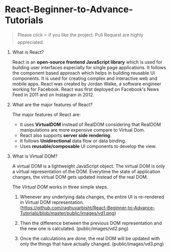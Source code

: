 # React-Beginner-to-Advance-Tutorials
> Please click :star: if you like the project. Pull Request are highly appreciated.
   
1.  What is React?

    React is an **open-source frontend JavaScript library** which is used for building user interfaces especially for single page applications. It follows the component based approach which helps in building reusable UI components. It is used for creating complex and interactive web and mobile apps. React was created by Jordan Walke, a software engineer working for Facebook. React was first deployed on Facebook's News Feed in 2011 and on Instagram in 2012.
    
2.  What are the major features of React?

    The major features of React are:

    * It uses **VirtualDOM** instead of RealDOM considering that RealDOM manipulations are more expensive compare to Virtual Dom.
    * React also supports **server side rendering**.
    * It follows **Unidirectional** data flow or data binding.
    * Uses **reusable/composable** UI components to develop the view.


3.  What is Virtual DOM?

    A virtual DOM is a lightweight JavaScript object. The virtual DOM is only a virtual representation of the DOM. Everytime the state of application changes, the virtual DOM gets updated instead of the real DOM.

    The *Virtual DOM* works in three simple steps.

    1. Whenever any underlying data changes, the entire UI is re-rendered in Virtual DOM representation.
       (https://github.com/raghuvarbisht/React-Beginner-to-Advance-Tutorials/blob/master/public/images/vd1.png)

    2. Then the difference between the previous DOM representation and the new one is calculated.
       (public/images/vd2.png)

    3. Once the calculations are done, the real DOM will be updated with only the things that have actually changed.
       (public/images/vd3.png)
    
